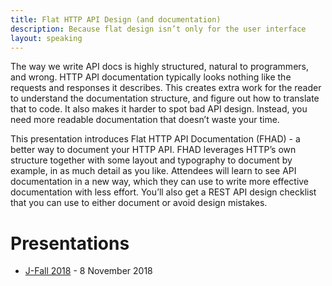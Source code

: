 ```yaml
---
title: Flat HTTP API Design (and documentation)
description: Because flat design isn’t only for the user interface
layout: speaking
---
```


The way we write API docs is highly structured, natural to programmers, and wrong. HTTP API documentation typically looks nothing like the requests and responses it describes. This creates extra work for the reader to understand the documentation structure, and figure out how to translate that to code. It also makes it harder to spot bad API design. Instead, you need more readable documentation that doesn’t waste your time.

This presentation introduces Flat HTTP API Documentation (FHAD) - a better way to document your HTTP API.
FHAD leverages HTTP’s own structure together with some layout and typography to document by example, in as much detail as you like.
Attendees will learn to see API documentation in a new way, which they can use to write more effective documentation with less effort.
You’ll also get a REST API design checklist that you can use to either document or avoid design mistakes.

# Presentations

* [J-Fall 2018](https://jfall.nl/sessions/flat-http-api-documentation/) - 8 November 2018
